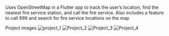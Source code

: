 Uses OpenStreetMap in a Flutter app to track the user’s location, find the nearest fire service station, and call the fire service. 
Also includes a feature to call 999 and search for fire service locations on the map

Project images 
![project_1](https://github.com/user-attachments/assets/8a24e5df-b4c7-4e8e-b441-593118045f80)
![Project_2](https://github.com/user-attachments/assets/7e5ab3d9-d310-419c-8241-75708364e2b0)
![Project_3](https://github.com/user-attachments/assets/39be85c2-52f9-493f-a5e5-e8b43062589f)
![Project_4](https://github.com/user-attachments/assets/54ef4ebc-aca2-409a-b190-e3981a292798)
